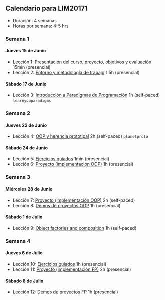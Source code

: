 ## Calendario para LIM20171

* Duración: 4 semanas
* Horas por semana: 4-5 hrs

### Semana 1

#### Jueves 15 de Junio

* Lección 1: [Presentación del curso, proyecto, objetivos y evaluación](#)
  15min (presencial)
* Lección 2: [Entorno y metodología de trabajo](#) 1.5h (presencial)

#### Sábado 17 de Junio

* Lección 3: [Introducción a Paradigmas de Programación](#) 1h (self-paced)
  `learnyouparadigms`

### Semana 2

#### Jueves 22 de Junio

* Lección 4: [OOP y herencia prototipal](#) 2h (self-paced) `planetproto`

#### Sábado 24 de Junio

* Lección 5: [Ejercicios guiados](#) 1min (presencial)
* Lección 6: [Proyecto (implementación OOP)](#) 1h (presencial)

### Semana 3

#### Miércoles 28 de Junio

* Lección 7: [Proyecto (implementación OOP)](#) 2h (self-paced)
* Lección 8: [Demos de proyectos OOP](#) 1h (presencial)

#### Sábado 1 de Julio

* Lección 9: [Object factories and composition](#) 1h (self-paced)

### Semana 4

#### Jueves 6 de Julio

* Lección 10: [Ejercicios guiados](#) 1h (presencial)
* Lección 11: [Proyecto (implementación FP)](#) 2h (presencial)

#### Sábado 8 de Julio

* Lección 12: [Demos de proyectos FP](#) 1h (presencial)
